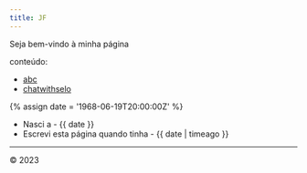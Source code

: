 ```yaml
---
title: JF
---
```


Seja bem-vindo à minha página

conteúdo:

- [abc](abc.md)
- [chatwithselo](chat.html)

{% assign date = '1968-06-19T20:00:00Z' %}

- Nasci a - {{ date }}
- Escrevi esta página quando tinha - {{ date | timeago }}

<hr>

&copy; 2023
